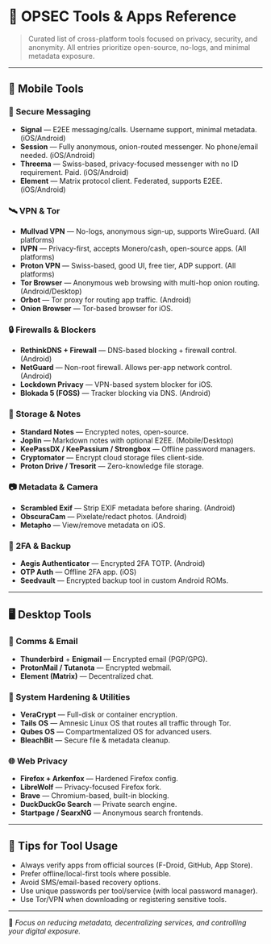 # 🧰 OPSEC Tools & Apps Reference

> Curated list of cross-platform tools focused on privacy, security, and anonymity. All entries prioritize open-source, no-logs, and minimal metadata exposure.

---

## 📱 Mobile Tools

### 🔐 Secure Messaging
- **Signal** — E2EE messaging/calls. Username support, minimal metadata. (iOS/Android)
- **Session** — Fully anonymous, onion-routed messenger. No phone/email needed. (iOS/Android)
- **Threema** — Swiss-based, privacy-focused messenger with no ID requirement. Paid. (iOS/Android)
- **Element** — Matrix protocol client. Federated, supports E2EE. (iOS/Android)

### 🛰️ VPN & Tor
- **Mullvad VPN** — No-logs, anonymous sign-up, supports WireGuard. (All platforms)
- **IVPN** — Privacy-first, accepts Monero/cash, open-source apps. (All platforms)
- **Proton VPN** — Swiss-based, good UI, free tier, ADP support. (All platforms)
- **Tor Browser** — Anonymous web browsing with multi-hop onion routing. (Android/Desktop)
- **Orbot** — Tor proxy for routing app traffic. (Android)
- **Onion Browser** — Tor-based browser for iOS.

### 🔒 Firewalls & Blockers
- **RethinkDNS + Firewall** — DNS-based blocking + firewall control. (Android)
- **NetGuard** — Non-root firewall. Allows per-app network control. (Android)
- **Lockdown Privacy** — VPN-based system blocker for iOS.
- **Blokada 5 (FOSS)** — Tracker blocking via DNS. (Android)

### 🧱 Storage & Notes
- **Standard Notes** — Encrypted notes, open-source.
- **Joplin** — Markdown notes with optional E2EE. (Mobile/Desktop)
- **KeePassDX / KeePassium / Strongbox** — Offline password managers.
- **Cryptomator** — Encrypt cloud storage files client-side.
- **Proton Drive / Tresorit** — Zero-knowledge file storage.

### 📷 Metadata & Camera
- **Scrambled Exif** — Strip EXIF metadata before sharing. (Android)
- **ObscuraCam** — Pixelate/redact photos. (Android)
- **Metapho** — View/remove metadata on iOS.

### 🔑 2FA & Backup
- **Aegis Authenticator** — Encrypted 2FA TOTP. (Android)
- **OTP Auth** — Offline 2FA app. (iOS)
- **Seedvault** — Encrypted backup tool in custom Android ROMs.

---

## 🖥️ Desktop Tools

### 💬 Comms & Email
- **Thunderbird** + **Enigmail** — Encrypted email (PGP/GPG).
- **ProtonMail / Tutanota** — Encrypted webmail.
- **Element (Matrix)** — Decentralized chat.

### 🧰 System Hardening & Utilities
- **VeraCrypt** — Full-disk or container encryption.
- **Tails OS** — Amnesic Linux OS that routes all traffic through Tor.
- **Qubes OS** — Compartmentalized OS for advanced users.
- **BleachBit** — Secure file & metadata cleanup.

### 🌐 Web Privacy
- **Firefox + Arkenfox** — Hardened Firefox config.
- **LibreWolf** — Privacy-focused Firefox fork.
- **Brave** — Chromium-based, built-in blocking.
- **DuckDuckGo Search** — Private search engine.
- **Startpage / SearxNG** — Anonymous search frontends.

---

## 🧠 Tips for Tool Usage
- Always verify apps from official sources (F-Droid, GitHub, App Store).
- Prefer offline/local-first tools where possible.
- Avoid SMS/email-based recovery options.
- Use unique passwords per tool/service (with local password manager).
- Use Tor/VPN when downloading or registering sensitive tools.

---

📌 *Focus on reducing metadata, decentralizing services, and controlling your digital exposure.*
